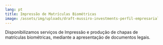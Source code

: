 ```yaml
---
lang: pt
title: Impressão de Matrículas Biométricas
image: /assets/img/uploads/draft-mussiro-investments-perfil-empresarial-2716-.jpg
---
```

Disponibilizamos serviços de Impressão e produção de chapas de matrículas biométricas, mediante a apresentação de documentos legais.
